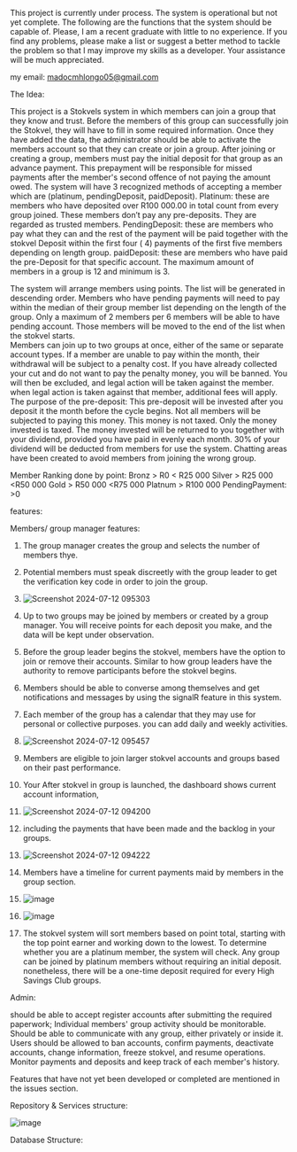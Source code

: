 This project is currently under process. The system is operational but not yet complete. 
The following are the functions that the system should be capable of. 
Please, I am a recent graduate with little to no experience. 
If you find any problems, please make a list or suggest a better method to tackle the problem so that I may improve my skills as a developer.
Your assistance will be much appreciated.

my email: madocmhlongo05@gmail.com

The Idea:

This project is a Stokvels system in which members can join a group that they know and trust. Before the members of this group can successfully join the Stokvel, they will have to fill in some required information. Once they have added the data, the administrator should be able to activate the members account so that they can create or join a group. After joining or creating a group, members must pay the initial deposit for that group as an advance payment. This prepayment will be responsible for missed payments after the member's second offence of not paying the amount owed. The system will have 3 recognized methods of accepting a member which are (platinum, pendingDeposit, paidDeposit). 
Platinum: these are members who have deposited over R100 000.00 in total count from every group joined. These members don’t pay any pre-deposits. They are regarded as trusted members. 
PendingDeposit: these are members who pay what they can and the rest of the payment will be paid together with the stokvel Deposit within the first four ( 4) payments of the first five members depending on length group. 
paidDeposit: these are members who have paid the pre-Deposit for that specific account.
The maximum amount of members in a group is 12 and minimum is 3. 

The system will arrange members using points. The list will be generated in descending order. Members who have pending payments will need to pay within the median of their group member list depending on the length of the group. Only a maximum of 2 members per 6 members will be able to have pending account. Those members will be moved to the end of the list when the stokvel starts.   
Members can join up to two groups at once, either of the same or separate account types.  If a member are unable to pay within the month, their withdrawal will be subject to a penalty cost. If you have already collected your cut and do not want to pay the penalty money, you will be banned. You will then be excluded, and legal action will be taken against the member. when legal action is taken against that member, additional fees will apply.
The purpose of the pre-deposit:
This pre-deposit will be invested after you deposit it the month before the cycle begins. Not all members will be subjected to paying this money. This money is not taxed. Only the money invested is taxed. The money invested will be returned to you together with your dividend, provided you have paid in evenly each month. 30% of your dividend will be deducted from members for use the system.
Chatting areas have been created to avoid members from joining the wrong group. 

Member Ranking done by point: 
Bronz > R0 < R25 000 
Silver > R25 000 <R50 000
Gold > R50 000 <R75 000
Platnum > R100 000
PendingPayment: >0

features:

Members/ group manager features:

1. The group manager creates the group and selects the number of members thye.


2. Potential members must speak discreetly with the group leader to get the verification key code in order to join the group.
3. ![Screenshot 2024-07-12 095303](https://github.com/user-attachments/assets/0ef994af-1c4d-4ff2-808f-fc71a5726313)


4. Up to two groups may be joined by members or created by a group manager. You will receive points for each deposit you make, and the data will be kept under observation. 

5. Before the group leader begins the stokvel, members have the option to join or remove their accounts. Similar to how group leaders have the authority to remove participants before the stokvel begins.

6. Members should be able to converse among themselves and get notifications and messages by using the signalR feature in this system.


7. Each member of the group has a calendar that they may use for personal or collective purposes. you can add daily and weekly activities. 
8. ![Screenshot 2024-07-12 095457](https://github.com/user-attachments/assets/4a6a5b5f-e35e-471f-8469-f3a048926606)

9. Members are eligible to join larger stokvel accounts and groups based on their past performance.

10. Your After stokvel in group is launched, the dashboard shows current account information,
11. ![Screenshot 2024-07-12 094200](https://github.com/user-attachments/assets/e9ab2de9-bc53-4313-ad25-91658de765a0)
12.  including the payments that have been made and the backlog in your groups.
13.  ![Screenshot 2024-07-12 094222](https://github.com/user-attachments/assets/3c58e939-abf3-4148-bf70-37ee7cb42866)

14. Members have a timeline for current payments maid by members in the group section.
15. ![image](https://github.com/user-attachments/assets/e90400b8-8878-47e9-9517-29e8a4f851fb)
16. ![image](https://github.com/user-attachments/assets/3d425234-053d-43d8-a44a-d33596b69439)




17. The stokvel system will sort members based on point total, starting with the top point earner and working down to the lowest.
To determine whether you are a platinum member, the system will check. Any group can be joined by platinum members without requiring an initial deposit. 
nonetheless, there will be a one-time deposit required for every High Savings Club groups.



Admin:

should be able to accept register accounts after submitting the required paperwork;
Individual members' group activity should be monitorable. 
Should be able to communicate with any group, either privately or inside it.
Users should be allowed to ban accounts, confirm payments, deactivate accounts, change information, freeze stokvel, and resume operations.
Monitor payments and deposits and keep track of each member's history.

Features that have not yet been developed or completed are mentioned in the issues section.

Repository & Services structure:


![image](https://github.com/user-attachments/assets/656ffbb9-367c-4b68-8ed7-6f4d2f15069b)


Database Structure:

